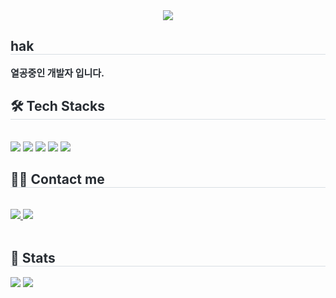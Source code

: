 <div align= "center">
    <img src="https://capsule-render.vercel.app/api?type=shark&color=auto&height=180&text=HAK&animation=fadeIn&fontColor=000000&fontSize=90" />
    </div>
    <div style="text-align: left;"> 
    <h2 style="border-bottom: 1px solid #d8dee4; color: #282d33;"> hak </h2>  
    <div style="font-weight: 700; font-size: 15px; text-align: left; color: #282d33;"> 열공중인 개발자 입니다. </div> 
    </div>
    <div style="text-align: left;">
    <h2 style="border-bottom: 1px solid #d8dee4; color: #282d33;"> 🛠️ Tech Stacks </h2> <br> 
    <div style="margin: ; text-align: left;" "text-align: left;"> <img src="https://img.shields.io/badge/C++-00599C?style=flat-square&logo=C%2B%2B&logoColor=white">
          <img src="https://img.shields.io/badge/Github-181717?style=flat-square&logo=Github&logoColor=white">
          <img src="https://img.shields.io/badge/Git-F05032?style=flat-square&logo=Git&logoColor=white">
          <img src="https://img.shields.io/badge/HTML5-E34F26?style=flat-square&logo=HTML5&logoColor=white">
          <img src="https://img.shields.io/badge/Python-3776AB?style=flat-square&logo=Python&logoColor=white">
          <br/></div>
    </div>
    <div style="text-align: left;">
    <h2 style="border-bottom: 1px solid #d8dee4; color: #282d33;"> 🧑‍💻 Contact me </h2> <br> 
    <div style="text-align: left;"> <a href=> <img src="https://img.shields.io/badge/Notion-000000?style=flat-square&logo=Notion&logoColor=white&link="> </a>
         <a href=mailto:dytos753@gmail.com> <img src="https://img.shields.io/badge/Gmail-EA4335?style=flat-square&logo=Gmail&logoColor=white&link=mailto:dytos753@gmail.com"> </a>
          </div>  <br> 
    <div style="text-align: left;">  </div> 
    </div>
    <div style="text-align: left;"> 
    <h2 style="border-bottom: 1px solid #d8dee4; color: #282d33;"> 🏅 Stats </h2> <div style="text-align: left;"> <img src="https://github-readme-stats.vercel.app/api?username=hak1319&custom_title=hak1319's Github Stat&bg_color=180,02c6ed,00000000&title_color=000000&text_color=000000"
        /> <img src="https://github-readme-stats.vercel.app/api/top-langs/?username=hak1319&layout=compact&bg_color=180,02c6ed,00000000&title_color=000000&text_color=000000"
          /> </div> 
    </div>
    
